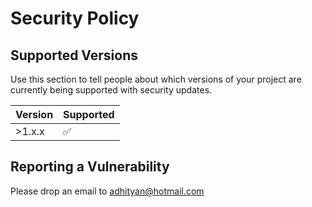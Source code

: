 # Security Policy

## Supported Versions

Use this section to tell people about which versions of your project are
currently being supported with security updates.

| Version | Supported          |
| ------- | ------------------ |
| >1.x.x  | :white_check_mark: |

## Reporting a Vulnerability

Please drop an email to adhityan@hotmail.com
